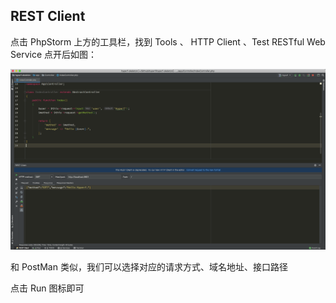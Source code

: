## REST Client

点击 PhpStorm 上方的工具栏，找到 Tools 、 HTTP Client 、Test RESTful Web Service 点开后如图：

![REST Client](../images/phpstorm/rest-client.png)

和 PostMan 类似，我们可以选择对应的请求方式、域名地址、接口路径

点击 Run 图标即可